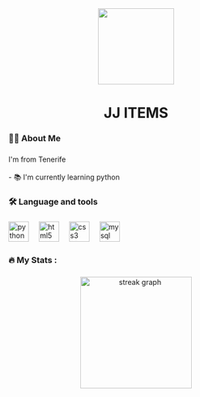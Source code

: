 <div align="center">
  <img height="150" src="https://media.tenor.com/I5iY9Hj8YGQAAAAi/kroppa-digital.gif"  />
</div>

###

<h1 align="center">JJ ITEMS</h1>

###

<h3 align="left">👩‍💻  About Me</h3>

###

<p align="left">I'm from Tenerife<br><br>- 📚 I'm currently learning python</p>

###

<h3 align="left">🛠 Language and tools</h3>

###

<div align="left">
  <img src="https://cdn.jsdelivr.net/gh/devicons/devicon/icons/python/python-original.svg" height="40" alt="python logo"  />
  <img width="12" />
  <img src="https://cdn.jsdelivr.net/gh/devicons/devicon/icons/html5/html5-original.svg" height="40" alt="html5 logo"  />
  <img width="12" />
  <img src="https://cdn.jsdelivr.net/gh/devicons/devicon/icons/css3/css3-original.svg" height="40" alt="css3 logo"  />
  <img width="12" />
  <img src="https://cdn.jsdelivr.net/gh/devicons/devicon/icons/mysql/mysql-original.svg" height="40" alt="mysql logo"  />
</div>

###

<h3 align="left">🔥   My Stats :</h3>

###

<div align="center">
  <img src="https://streak-stats.demolab.com?user=DavidRiccio&locale=en&mode=daily&theme=dark&hide_border=false&border_radius=5&order=3" height="220" alt="streak graph"  />
</div>

###
